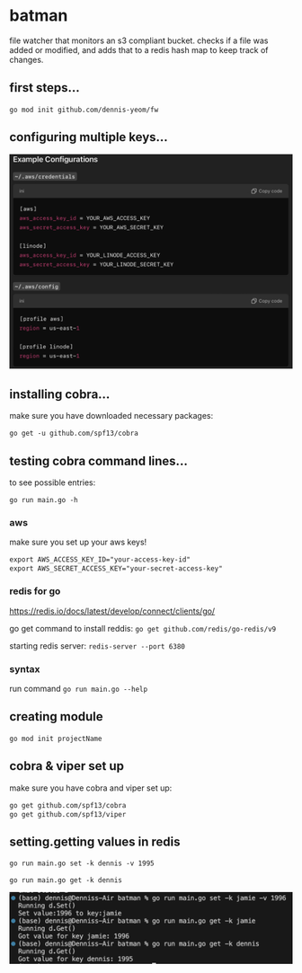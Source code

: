 # batman
file watcher that monitors an s3 compliant bucket. checks if a file was added or modified, and adds that to a redis hash map to keep track of changes.

## first steps...
```
go mod init github.com/dennis-yeom/fw
```
## configuring multiple keys...
![alt text](images/configs.png)

## installing cobra...
make sure you have downloaded necessary packages:

```
go get -u github.com/spf13/cobra
```

## testing cobra command lines...
to see possible entries:
```
go run main.go -h
```

### aws
make sure you set up your aws keys!

```
export AWS_ACCESS_KEY_ID="your-access-key-id"
export AWS_SECRET_ACCESS_KEY="your-secret-access-key"
```

### redis for go
https://redis.io/docs/latest/develop/connect/clients/go/

go get command to install reddis: `go get github.com/redis/go-redis/v9`

starting redis server: `redis-server --port 6380`

### syntax
run command `go run main.go --help`


## creating module
```
go mod init projectName
```


## cobra & viper set up
make sure you have cobra and viper set up:
```
go get github.com/spf13/cobra
go get github.com/spf13/viper
```


## setting.getting values in redis
```
go run main.go set -k dennis -v 1995
```


```
go run main.go get -k dennis
```

![alt text](images/image-3.png)


